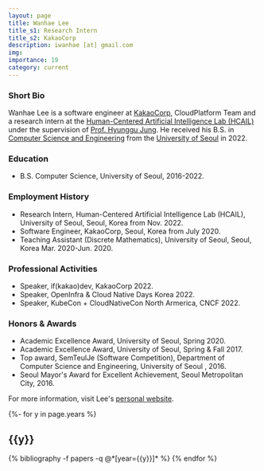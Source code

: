 ```yaml
---
layout: page
title: Wanhae Lee
title_s1: Research Intern
title_s2: KakaoCorp
description: iwanhae [at] gmail.com
img: 
importance: 19
category: current
---
```


### Short Bio
<p>Wanhae Lee is a software engineer at <a href="https://www.kakaocorp.com/page/?lang=en">KakaoCorp</a>, CloudPlatform Team and a research intern at the <a href="http://hcail.github.io">Human-Centered Artificial Intelligence Lab (HCAIL)</a> under the supervision of <a href="http://hyunggujung.com">Prof. Hyunggu Jung</a>. He received his B.S. in <a href="ttps://engineering.uos.ac.kr/engineering/depart/cs/welcome.do">Computer Science and Engineering</a> from the <a href="https://www.uos.ac.kr/">University of Seoul</a> in 2022.</p>

### Education
<ul>
<li>B.S. Computer Science, University of Seoul, 2016-2022.
</li>
</ul>

### Employment History
<ul>
<li>Research Intern, Human-Centered Artificial Intelligence Lab (HCAIL), University of Seoul, Seoul, Korea from Nov. 2022.
</li>
<li>Software Engineer, KakaoCorp, Seoul, Korea from July 2020.
</li>
<li>Teaching Assistant (Discrete Mathematics), University of Seoul, Seoul, Korea Mar. 2020-Jun. 2020.
</li>
</ul>

### Professional Activities
<ul>
<li>Speaker, if(kakao)dev, KakaoCorp 2022. 
</li>
<li>Speaker, OpenInfra & Cloud Native Days Korea 2022.
</li>
<li>Speaker, KubeCon + CloudNativeCon North Armerica, CNCF 2022.
</ul>

### Honors & Awards
<ul>
<li>Academic Excellence Award, University of Seoul, Spring 2020.
</li>
<li>Academic Excellence Award, University of Seoul, Spring & Fall 2017.
</li>
<li>Top award, SemTeulJe (Software Competition), Department of Computer Science and Engineering, University of Seoul , 2016.
</li>
<li>Seoul Mayor's Award for Excellent Achievement, Seoul Metropolitan City, 2016.
</li>
</ul>

For more information, visit Lee's [personal website](https://iwanhae.github.io/wanhae-lee).

<!-- _pages/publications.md -->
<div class="publications">

{%- for y in page.years %}
  <h2 class="year">{{y}}</h2>
  {% bibliography -f papers -q @*[year={{y}}]* %}
{% endfor %}

</div>